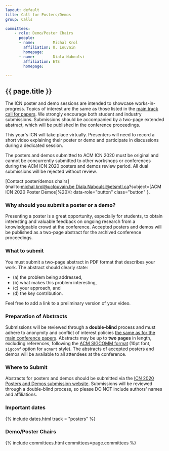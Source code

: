 ```yaml
---
layout: default
title: Call for Posters/Demos
group: Calls

committees:
    - role: Demo/Poster Chairs
      people:
      - name:        Michal Krol
        affiliation: U. Louvain
        homepage:    
      - name:        Diala Naboulsi
        affiliation: ETS
        homepage:    

---
```


## {{ page.title }}

The ICN poster and demo sessions are intended to showcase works-in-progress.
Topics of interest are the same as those listed in the [main track call for papers](cfp.html).
We strongly encourage both student and industry submissions.
Submissions should be accompanied by a two-page extended abstract, which will be published in the conference proceedings.

This year's ICN will take place virtually.
Presenters will need to record a short video explaining their poster or demo and participate in discussions during a dedicated session.

The posters and demos submitted to ACM ICN 2020 must be original and cannot be concurrently submitted to other workshops or conferences during the ACM ICN 2020 posters and demos review period.
All dual submissions will be rejected without review.

[Contact poster/demos chairs](mailto:michal.krol@uclouvain.be,Diala.Naboulsi@etsmtl.ca?subject=[ACM ICN 2020 Poster Demos]%20){: data-role="button" class="button" }.

### Why should you submit a poster or a demo?

Presenting a poster is a great opportunity, especially for students, to obtain interesting and valuable feedback on ongoing research from a knowledgeable crowd at the conference.
Accepted posters and demos will be published as a two-page abstract for the archived conference proceedings. 

### What to submit

You must submit a two-page abstract in PDF format that describes your work.
The abstract should clearly state:
- (a) the problem being addressed,
- (b) what makes this problem interesting,
- (c) your approach, and
- (d) the key contribution.

Feel free to add a link to a preliminary version of your video.

### Preparation of Abstracts

Submissions will be reviewed through a **double-blind** process and must adhere to anonymity and conflict of interest policies [the same as for the main conference papers](cfp.html).
Abstracts may be up to **two pages** in length, excluding references, following the [ACM SIGCOMM format](https://github.com/conference-websites/acmart-sigproc-template/) (10pt font, `sigconf` option for `acmart` style).
The abstracts of accepted posters and demos will be available to all attendees at the conference.

### Where to Submit

Abstracts for posters and demos should be submitted via the [ICN 2020 Posters and Demos submission website](https://icn20posterdemo.hotcrp.com/).
Submissions will be reviewed through a double-blind process, so please DO NOT include authors' names and affiliations.

### Important dates

{% include dates.html track = "posters" %}

### Demo/Poster Chairs

{% include committees.html committees=page.committees %}
